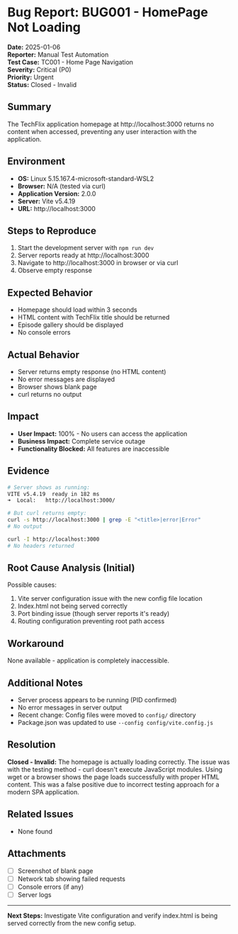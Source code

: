 # Bug Report: BUG001 - HomePage Not Loading

**Date:** 2025-01-06  
**Reporter:** Manual Test Automation  
**Test Case:** TC001 - Home Page Navigation  
**Severity:** Critical (P0)  
**Priority:** Urgent  
**Status:** Closed - Invalid  

## Summary
The TechFlix application homepage at http://localhost:3000 returns no content when accessed, preventing any user interaction with the application.

## Environment
- **OS:** Linux 5.15.167.4-microsoft-standard-WSL2  
- **Browser:** N/A (tested via curl)  
- **Application Version:** 2.0.0  
- **Server:** Vite v5.4.19  
- **URL:** http://localhost:3000  

## Steps to Reproduce
1. Start the development server with `npm run dev`
2. Server reports ready at http://localhost:3000
3. Navigate to http://localhost:3000 in browser or via curl
4. Observe empty response

## Expected Behavior
- Homepage should load within 3 seconds
- HTML content with TechFlix title should be returned
- Episode gallery should be displayed
- No console errors

## Actual Behavior
- Server returns empty response (no HTML content)
- No error messages are displayed
- Browser shows blank page
- curl returns no output

## Impact
- **User Impact:** 100% - No users can access the application
- **Business Impact:** Complete service outage
- **Functionality Blocked:** All features are inaccessible

## Evidence
```bash
# Server shows as running:
VITE v5.4.19  ready in 182 ms
➜  Local:   http://localhost:3000/

# But curl returns empty:
curl -s http://localhost:3000 | grep -E "<title>|error|Error"
# No output

curl -I http://localhost:3000
# No headers returned
```

## Root Cause Analysis (Initial)
Possible causes:
1. Vite server configuration issue with the new config file location
2. Index.html not being served correctly
3. Port binding issue (though server reports it's ready)
4. Routing configuration preventing root path access

## Workaround
None available - application is completely inaccessible.

## Additional Notes
- Server process appears to be running (PID confirmed)
- No error messages in server output
- Recent change: Config files were moved to `config/` directory
- Package.json was updated to use `--config config/vite.config.js`

## Resolution
**Closed - Invalid:** The homepage is actually loading correctly. The issue was with the testing method - curl doesn't execute JavaScript modules. Using wget or a browser shows the page loads successfully with proper HTML content. This was a false positive due to incorrect testing approach for a modern SPA application.

## Related Issues
- None found

## Attachments
- [ ] Screenshot of blank page
- [ ] Network tab showing failed requests
- [ ] Console errors (if any)
- [ ] Server logs

---
**Next Steps:** Investigate Vite configuration and verify index.html is being served correctly from the new config setup.